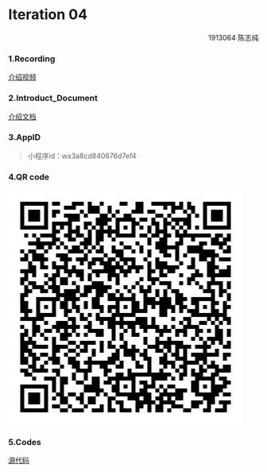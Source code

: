 # Iteration 04

<p align='right'>1913064 陈志纯</p>

### 1.Recording

[介绍视频](https://github.com/Shyggo/Android_Development/blob/main/Iteration04/Recording.mp4)



### 2.Introduct_Document

[介绍文档](https://github.com/Shyggo/Android_Development/blob/main/Iteration04/Introduction_Document.pdf)



### 3.AppID

> 小程序id：wx3a8cd840676d7ef4



### 4.QR code

![](https://github.com/Shyggo/Android_Development/blob/main/Iteration04/二维码.jpg)



### 5.Codes

[源代码](https://github.com/Shyggo/Android_Development/blob/main/Iteration04/Code)